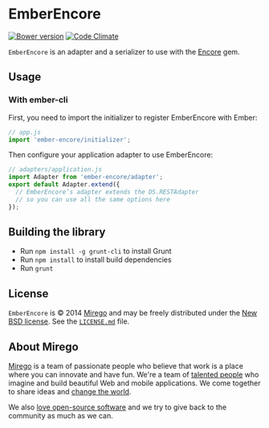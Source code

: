 # EmberEncore

[![Bower version](https://badge.fury.io/bo/ember-encore.svg)](http://badge.fury.io/bo/ember-encore)
[![Code Climate](http://img.shields.io/codeclimate/github/mirego/ember-encore.svg)](https://codeclimate.com/github/mirego/ember-encore)

`EmberEncore` is an adapter and a serializer to use with the [Encore](https://github.com/mirego/encore) gem.

## Usage

### With ember-cli

First, you need to import the initializer to register EmberEncore with Ember:

```js
// app.js
import 'ember-encore/initializer';
```

Then configure your application adapter to use EmberEncore:

```js
// adapters/application.js
import Adapter from 'ember-encore/adapter';
export default Adapter.extend({
  // EmberEncore’s adapter extends the DS.RESTAdapter
  // so you can use all the same options here
});
```

## Building the library

- Run `npm install -g grunt-cli` to install Grunt
- Run `npm install` to install build dependencies
- Run `grunt`

## License

`EmberEncore` is © 2014 [Mirego](http://www.mirego.com) and may be freely distributed under the [New BSD license](http://opensource.org/licenses/BSD-3-Clause).
See the [`LICENSE.md`](https://github.com/mirego/ember-encore/blob/master/LICENSE.md) file.

## About Mirego

[Mirego](http://mirego.com) is a team of passionate people who believe that work is a place where you can innovate and have fun. We're a team of [talented people](http://life.mirego.com) who imagine and build beautiful Web and mobile applications. We come together to share ideas and [change the world](http://mirego.org).

We also [love open-source software](http://open.mirego.com) and we try to give back to the community as much as we can.
